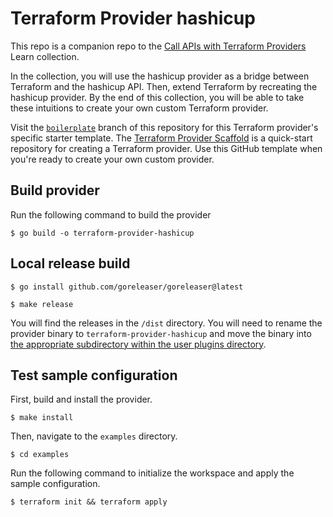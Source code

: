 # Terraform Provider hashicup

This repo is a companion repo to the [Call APIs with Terraform Providers](https://learn.hashicorp.com/collections/terraform/providers) Learn collection. 

In the collection, you will use the hashicup provider as a bridge between Terraform and the hashicup API. Then, extend Terraform by recreating the hashicup provider. By the end of this collection, you will be able to take these intuitions to create your own custom Terraform provider. 

Visit the [`boilerplate`](https://github.com/hashicorp/terraform-provider-hashicup/tree/boilerplate) branch of this repository for this Terraform provider's specific starter template. The [Terraform Provider Scaffold](https://github.com/hashicorp/terraform-provider-scaffolding) is a quick-start repository for creating a Terraform provider. Use this GitHub template when you're ready to create your own custom provider.



## Build provider

Run the following command to build the provider

```shell
$ go build -o terraform-provider-hashicup
```

## Local release build

```shell
$ go install github.com/goreleaser/goreleaser@latest
```

```shell
$ make release
```

You will find the releases in the `/dist` directory. You will need to rename the provider binary to `terraform-provider-hashicup` and move the binary into [the appropriate subdirectory within the user plugins directory](https://learn.hashicorp.com/tutorials/terraform/provider-use?in=terraform/providers#install-hashicup-provider).
## Test sample configuration

First, build and install the provider.

```shell
$ make install
```

Then, navigate to the `examples` directory. 

```shell
$ cd examples
```

Run the following command to initialize the workspace and apply the sample configuration.

```shell
$ terraform init && terraform apply
```

